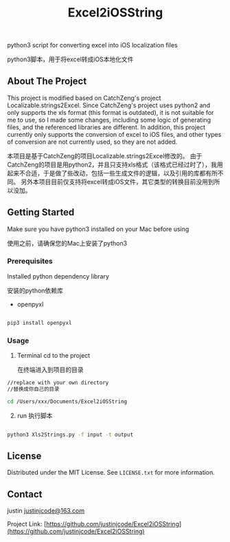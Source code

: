 

<!-- Improved compatibility of back to top link: See: https://github.com/othneildrew/Best-README-Template/pull/73 -->

<a name="readme-top"></a>

<!--

*** Thanks for checking out the Best-README-Template. If you have a suggestion

*** that would make this better, please fork the repo and create a pull request

*** or simply open an issue with the tag "enhancement".

*** Don't forget to give the project a star!

*** Thanks again! Now go create something AMAZING! :D

-->

<!-- PROJECT SHIELDS -->

<!--

*** I'm using markdown "reference style" links for readability.

*** Reference links are enclosed in brackets [ ] instead of parentheses ( ).

*** See the bottom of this document for the declaration of the reference variables

*** for contributors-url, forks-url, etc. This is an optional, concise syntax you may use.

*** https://www.markdownguide.org/basic-syntax/#reference-style-links

-->

  

<h1 align="center">Excel2iOSString</h1>

<br />

<p>
python3 script for converting excel into iOS localization files  

<p>
python3脚本，用于将excel转成iOS本地化文件

<br />

  

<!-- ABOUT THE PROJECT -->

## About The Project

This project is modified based on CatchZeng's project Localizable.strings2Excel.
Since CatchZeng's project uses python2 and only supports the xls format (this format is outdated), it is not suitable for me to use, so I made some changes, including some logic of generating files, and the referenced libraries are different.
In addition, this project currently only supports the conversion of excel to iOS files, and other types of conversion are not currently used, so they are not added.

本项目是基于CatchZeng的项目Localizable.strings2Excel修改的。
由于CatchZeng的项目是用python2，并且只支持xls格式（该格式已经过时了），我用起来不合适，于是做了些改动，包括一些生成文件的逻辑，以及引用的库都有所不同。
另外本项目目前仅支持将excel转成iOS文件，其它类型的转换目前没用到所以没加。
  

<!-- GETTING STARTED -->

## Getting Started
<p>
Make sure you have python3 installed on your Mac before using
<p>
使用之前，请确保您的Mac上安装了python3

### Prerequisites
<p>
Installed python dependency library
<p>
安装的python依赖库

* openpyxl

```sh

pip3 install openpyxl

```

  

### Usage

1. <p>Terminal cd to the project
	<p>在终端进入到项目的目录

```sh
//replace with your own directory
//替换成你自己的目录

cd /Users/xxx/Documents/Excel2iOSString
```

2. run
	执行脚本

```sh

python3 Xls2Strings.py -f input -t output

```
  

<!-- LICENSE -->

## License

Distributed under the MIT License. See `LICENSE.txt` for more information.

<!-- CONTACT -->

## Contact

justin 
justinjcode@163.com

  

Project Link: [https://github.com/justinjcode/Excel2iOSString](https://github.com/justinjcode/Excel2iOSString)

<!-- MARKDOWN LINKS & IMAGES -->

<!-- https://www.markdownguide.org/basic-syntax/#reference-style-links -->
